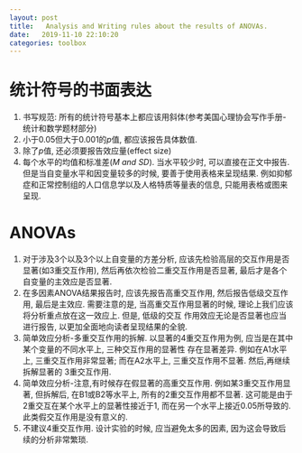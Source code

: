 ```yaml
---
layout: post
title:   Analysis and Writing rules about the results of ANOVAs.
date:   2019-11-10 22:10:20
categories: toolbox
---
```


# 统计符号的书面表达

1. 书写规范: 所有的统计符号基本上都应该用斜体(参考美国心理协会写作手册-统计和数学题材部分)
2. 小于0.05但大于0.001的*p*值, 都应该报告具体数值.
3. 除了*p*值, 还必须要报告效应量(effect size)
4. 每个水平的均值和标准差(*M and SD*). 当水平较少时, 可以直接在正文中报告. 但是当自变量水平和因变量较多的时候,
要善于使用表格来呈现结果. 例如抑郁症和正常控制组的人口信息学以及人格特质等量表的信息, 只能用表格或图来呈现.


# ANOVAs

1. 对于涉及3个以及3个以上自变量的方差分析, 应该先检验高层的交互作用是否显著(如3重交互作用),
然后再依次检验二重交互作用是否显著, 最后才是各个自变量的主效应是否显著.
2. 在多因素ANOVA结果报告时, 应该先报告高重交互作用, 然后报告低级交互作用, 最后是主效应.
需要注意的是, 当高重交互作用显著的时候, 理论上我们应该将分析重点放在这一效应上. 但是, 低级的交互
作用效应无论是否显著也应当进行报告, 以更加全面地向读者呈现结果的全貌.
3. 简单效应分析-多重交互作用的拆解. 以显著的4重交互作用为例, 应当是在其中某个变量的不同水平上, 三种交互作用的显著性
存在显著差异. 例如在A1水平上, 三重交互作用非常显著; 而在A2水平上, 三重交互作用不显著. 然后,再继续拆解显著的
3重交互作用.
4. 简单效应分析-注意,有时候存在假显著的高重交互作用. 例如某3重交互作用显著, 但拆解后, 在B1或B2等水平上,
所有的2重交互作用都不显著. 这可能是由于2重交互在某个水平上的显著性接近于1, 而在另一个水平上接近0.05所导致的.
此类假交互作用是没有意义的.
5. 不建议4重交互作用. 设计实验的时候, 应当避免太多的因素, 因为这会导致后续的分析非常繁琐.
